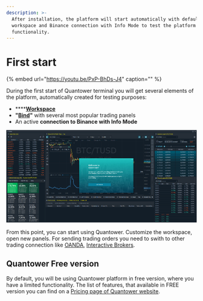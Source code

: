 ```yaml
---
description: >-
  After installation, the platform will start automatically with default
  workspace and Binance connection with Info Mode to test the platform's
  functionality.
---
```


# First start

{% embed url="https://youtu.be/PxP-BhDs-J4" caption="" %}

During the first start of Quantower terminal you will get several elements of the platform, automatically created for testing purposes:

* \*\*\*\*[**Workspace**](https://help.quantower.com/getting-started/workspaces-binds-groups#workspaces)
* **"**[**Bind**](https://help.quantower.com/getting-started/workspaces-binds-groups#binds)**"** with several most popular trading panels
* An active **connection to Binance with Info Mode**

![Default Workspace with merged panels in Bind](../.gitbook/assets/default-workspace%20%281%29.png)

From this point, you can start using Quantower. Customize the workspace, open new panels. For sending trading orders you need to swith to other trading connection like [OANDA](), [Interactive Brokers]().

## Quantower Free version

By default, you will be using Quantower platform in free version, where you have a limited functionality. The list of features, that available in FREE version you can find on a [Pricing page of Quantower website](https://www.quantower.com/pricing).

